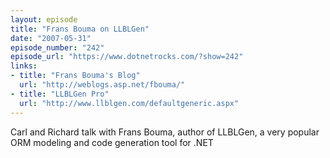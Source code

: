 ```yaml
---
layout: episode
title: "Frans Bouma on LLBLGen"
date: "2007-05-31"
episode_number: "242"
episode_url: "https://www.dotnetrocks.com/?show=242"
links:
- title: "Frans Bouma's Blog"
  url: "http://weblogs.asp.net/fbouma/"
- title: "LLBLGen Pro"
  url: "http://www.llblgen.com/defaultgeneric.aspx"
---
```


Carl and Richard talk with Frans Bouma, author of LLBLGen, a very popular ORM modeling and code generation tool for .NET
